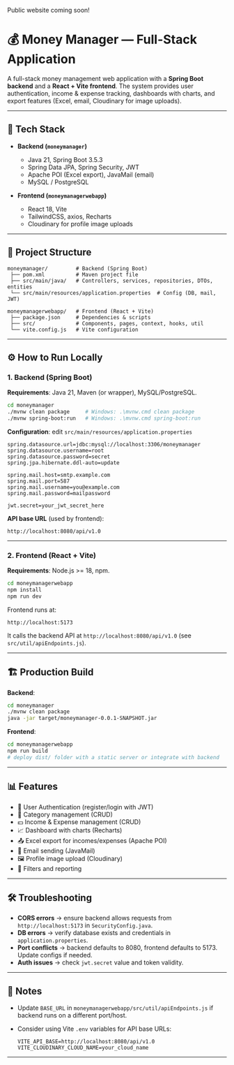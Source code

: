 Public website coming soon!
# 💰 Money Manager — Full-Stack Application

A full-stack money management web application with a **Spring Boot backend** and a **React + Vite frontend**.
The system provides user authentication, income & expense tracking, dashboards with charts, and export features (Excel, email, Cloudinary for image uploads).

---

## 🚀 Tech Stack

* **Backend (`moneymanager`)**

  * Java 21, Spring Boot 3.5.3
  * Spring Data JPA, Spring Security, JWT
  * Apache POI (Excel export), JavaMail (email)
  * MySQL / PostgreSQL
* **Frontend (`moneymanagerwebapp`)**

  * React 18, Vite
  * TailwindCSS, axios, Recharts
  * Cloudinary for profile image uploads

---

## 📂 Project Structure

```
moneymanager/         # Backend (Spring Boot)
 ├── pom.xml          # Maven project file
 ├── src/main/java/   # Controllers, services, repositories, DTOs, entities
 └── src/main/resources/application.properties  # Config (DB, mail, JWT)

moneymanagerwebapp/   # Frontend (React + Vite)
 ├── package.json     # Dependencies & scripts
 ├── src/             # Components, pages, context, hooks, util
 └── vite.config.js   # Vite configuration
```

---

## ⚙️ How to Run Locally

### 1. Backend (Spring Boot)

**Requirements**: Java 21, Maven (or wrapper), MySQL/PostgreSQL.

```bash
cd moneymanager
./mvnw clean package     # Windows: .\mvnw.cmd clean package
./mvnw spring-boot:run   # Windows: .\mvnw.cmd spring-boot:run
```

**Configuration**: edit `src/main/resources/application.properties`

```properties
spring.datasource.url=jdbc:mysql://localhost:3306/moneymanager
spring.datasource.username=root
spring.datasource.password=secret
spring.jpa.hibernate.ddl-auto=update

spring.mail.host=smtp.example.com
spring.mail.port=587
spring.mail.username=you@example.com
spring.mail.password=mailpassword

jwt.secret=your_jwt_secret_here
```

**API base URL** (used by frontend):

```
http://localhost:8080/api/v1.0
```

---

### 2. Frontend (React + Vite)

**Requirements**: Node.js >= 18, npm.

```bash
cd moneymanagerwebapp
npm install
npm run dev
```

Frontend runs at:

```
http://localhost:5173
```

It calls the backend API at `http://localhost:8080/api/v1.0` (see `src/util/apiEndpoints.js`).

---

## 🏗️ Production Build

**Backend**:

```bash
cd moneymanager
./mvnw clean package
java -jar target/moneymanager-0.0.1-SNAPSHOT.jar
```

**Frontend**:

```bash
cd moneymanagerwebapp
npm run build
# deploy dist/ folder with a static server or integrate with backend
```

---

## 📊 Features

* 🔐 User Authentication (register/login with JWT)
* 📂 Category management (CRUD)
* 💵 Income & Expense management (CRUD)
* 📈 Dashboard with charts (Recharts)
* 📤 Excel export for incomes/expenses (Apache POI)
* 📧 Email sending (JavaMail)
* 🖼️ Profile image upload (Cloudinary)
* 🔎 Filters and reporting

---

## 🛠️ Troubleshooting

* **CORS errors** → ensure backend allows requests from `http://localhost:5173` in `SecurityConfig.java`.
* **DB errors** → verify database exists and credentials in `application.properties`.
* **Port conflicts** → backend defaults to 8080, frontend defaults to 5173. Update configs if needed.
* **Auth issues** → check `jwt.secret` value and token validity.

---

## 📌 Notes

* Update `BASE_URL` in `moneymanagerwebapp/src/util/apiEndpoints.js` if backend runs on a different port/host.
* Consider using Vite `.env` variables for API base URLs:

  ```env
  VITE_API_BASE=http://localhost:8080/api/v1.0
  VITE_CLOUDINARY_CLOUD_NAME=your_cloud_name
  ```

---

